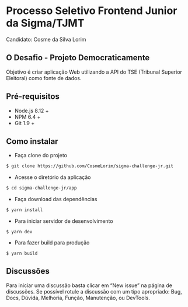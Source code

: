 # Processo Seletivo Frontend Junior da Sigma/TJMT
Candidato: Cosme da Silva Lorim

## O Desafio - Projeto Democraticamente

Objetivo é criar aplicação Web utilizando a API do TSE (Tribunal Superior Eleitoral) como fonte de dados.

## Pré-requisitos

  * Node.js 8.12 +
  * NPM 6.4 +
  * Git 1.9 +

## Como instalar 

  * Faça clone do projeto
  ```bash
  $ git clone https://github.com/CosmeLorim/sigma-challenge-jr.git
  ```
  * Acesse o diretório da aplicação
  ```bash
  $ cd sigma-challenge-jr/app
  ```
  * Faça download das dependências
  ```bash
  $ yarn install
  ```
  * Para iniciar servidor de desenvolvimento
  ```
  $ yarn dev
  ```
  * Para fazer build para produção
  ```
  $ yarn build 
  ```

## Discussões

Para iniciar uma discussão basta clicar em “New issue” na página de discussões. Se possível rotule a discussão com um tipo apropriado: Bug, Docs, Dúvida, Melhoria, Função, Manutenção, ou DevTools.